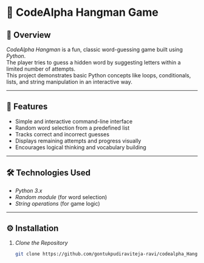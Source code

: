 # 🎯 CodeAlpha Hangman Game

## 🧩 Overview
*CodeAlpha Hangman* is a fun, classic word-guessing game built using *Python*.  
The player tries to guess a hidden word by suggesting letters within a limited number of attempts.  
This project demonstrates basic Python concepts like loops, conditionals, lists, and string manipulation in an interactive way.

---

## 🚀 Features
- Simple and interactive command-line interface  
- Random word selection from a predefined list  
- Tracks correct and incorrect guesses  
- Displays remaining attempts and progress visually  
- Encourages logical thinking and vocabulary building  

---

## 🛠 Technologies Used
- *Python 3.x*
- *Random module* (for word selection)
- *String operations* (for game logic)

---

## ⚙ Installation

1. *Clone the Repository*
   ```bash
   git clone https://github.com/gontukpudiraviteja-ravi/codealpha_Hangman.git
